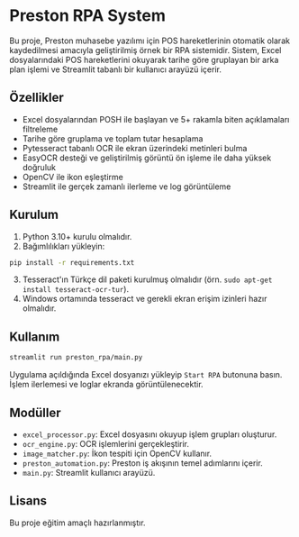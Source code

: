 # Preston RPA System

Bu proje, Preston muhasebe yazılımı için POS hareketlerinin otomatik olarak kaydedilmesi amacıyla geliştirilmiş örnek bir RPA sistemidir. Sistem, Excel dosyalarındaki POS hareketlerini okuyarak tarihe göre gruplayan bir arka plan işlemi ve Streamlit tabanlı bir kullanıcı arayüzü içerir.

## Özellikler
- Excel dosyalarından POSH ile başlayan ve 5+ rakamla biten açıklamaları filtreleme
- Tarihe göre gruplama ve toplam tutar hesaplama
- Pytesseract tabanlı OCR ile ekran üzerindeki metinleri bulma
- EasyOCR desteği ve geliştirilmiş görüntü ön işleme ile daha yüksek doğruluk
- OpenCV ile ikon eşleştirme
- Streamlit ile gerçek zamanlı ilerleme ve log görüntüleme

## Kurulum
1. Python 3.10+ kurulu olmalıdır.
2. Bağımlılıkları yükleyin:
```bash
pip install -r requirements.txt
```
3. Tesseract'ın Türkçe dil paketi kurulmuş olmalıdır (örn. `sudo apt-get install tesseract-ocr-tur`).
4. Windows ortamında tesseract ve gerekli ekran erişim izinleri hazır olmalıdır.

## Kullanım
```bash
streamlit run preston_rpa/main.py
```
Uygulama açıldığında Excel dosyanızı yükleyip `Start RPA` butonuna basın. İşlem ilerlemesi ve loglar ekranda görüntülenecektir.

## Modüller
- `excel_processor.py`: Excel dosyasını okuyup işlem grupları oluşturur.
- `ocr_engine.py`: OCR işlemlerini gerçekleştirir.
- `image_matcher.py`: İkon tespiti için OpenCV kullanır.
- `preston_automation.py`: Preston iş akışının temel adımlarını içerir.
- `main.py`: Streamlit kullanıcı arayüzü.

## Lisans
Bu proje eğitim amaçlı hazırlanmıştır.
